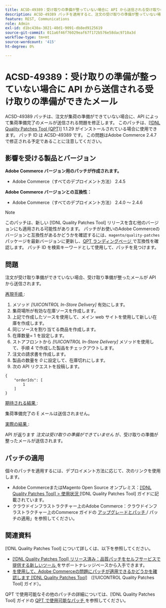 ```yaml
---
title: ACSD-49389：受け取りの準備が整っていない場合に API から送信される受け取りの準備ができたメール
description: ACSD-49389 パッチを適用すると、注文の受け取りの準備が整っていない場合に、API から受け取り準備完了のメールが送信されるAdobe Commerceの問題が修正されます。
feature: REST, Communications
role: Admin
exl-id: d1bc430a-3021-40d1-9091-db8ed9125619
source-git-commit: 011a6f46f76029eaf67f172b576e58dac9710a3d
workflow-type: tm+mt
source-wordcount: '415'
ht-degree: 0%

---
```


# ACSD-49389：受け取りの準備が整っていない場合に API から送信される受け取りの準備ができたメール

ACSD-49389 パッチは、注文が集荷の準備ができていない場合に、API によって集荷準備完了のメールが送信される問題を修正します。 このパッチは、[[!DNL Quality Patches Tool (QPT)]](https://experienceleague.adobe.com/en/docs/commerce-operations/tools/quality-patches-tool/quality-patches-tool-to-self-serve-quality-patches) 1.1.29 がインストールされている場合に使用できます。 パッチ ID は ACSD-49389 です。 この問題はAdobe Commerce 2.4.7 で修正される予定であることに注意してください。

## 影響を受ける製品とバージョン

**Adobe Commerce バージョン用のパッチが作成されます。**

* Adobe Commerce（すべてのデプロイメント方法） 2.4.5

**Adobe Commerce バージョンとの互換性：**

* Adobe Commerce（すべてのデプロイメント方法） 2.4.0 ～ 2.4.6

>[!NOTE]
>
>このパッチは、新しい [!DNL Quality Patches Tool] リリースを含む他のバージョンにも適用される可能性があります。 パッチがお使いのAdobe Commerceのバージョンと互換性があるかどうかを確認するには、`magento/quality-patches` パッケージを最新バージョンに更新し、[QPT ランディングページ ](https://experienceleague.adobe.com/tools/commerce-quality-patches/index.html) で互換性を確認します。 パッチ ID を検索キーワードとして使用して、パッチを見つけます。

## 問題

注文が受け取り準備ができていない場合、受け取り準備が整ったメールが API から送信されます。

<u> 再現手順 </u>:

1. メソッド *[!UICONTROL In-Store Delivery]* 有効にします。
1. 集荷場所が有効な在庫ソースを作成します。
1. 上記で作成したソースを使用して、メイン web サイトを使用して新しい在庫を作成します。
1. 同じソースを割り当てる商品を作成します。
1. 在庫数量= 1 を設定します。
1. ストアフロントから *[!UICONTROL In-Store Delivery]* メソッドを使用して、手順 4 で作成した製品をチェックアウトします。
1. 注文の請求書を作成します。
1. 製品の数量を *0* に設定して、在庫切れにします。
1. 次の API リクエストを投稿します。

```
{
    "orderIds": [
        1
    ]
}
```

<u> 期待される結果 </u>:

集荷準備完了の E メールは送信されません。

<u> 実際の結果 </u>:

API が返ります *注文は受け取りの準備ができていません* が、受け取りの準備が整ったメールが送信されます。

## パッチの適用

個々のパッチを適用するには、デプロイメント方法に応じて、次のリンクを使用します。

* Adobe CommerceまたはMagento Open Source オンプレミス：[[!DNL Quality Patches Tool] > 使用状況 ](/help/tools/quality-patches-tool/usage.md)[!DNL Quality Patches Tool] ガイドに記載されています。
* クラウドインフラストラクチャー上のAdobe Commerce：クラウドインフラストラクチャー上のCommerce ガイドの [ アップグレードとパッチ ](https://experienceleague.adobe.com/docs/commerce-cloud-service/user-guide/develop/upgrade/apply-patches.html)/ パッチの適用」を参照してください。

## 関連資料

[!DNL Quality Patches Tool] について詳しくは、以下を参照してください。

* [[!DNL Quality Patches Tool]  リリース済み：品質パッチをセルフサービスで提供する新しいツール ](https://experienceleague.adobe.com/en/docs/commerce-operations/tools/quality-patches-tool/quality-patches-tool-to-self-serve-quality-patches) をサポートナレッジベースから入手できます。
* [ を使用して、Adobe Commerceの問題にパッチが適用できるかどうかを確認します  [!DNL Quality Patches Tool]](/help/tools/quality-patches-tool/patches-available-in-qpt/check-patch-for-magento-issue-with-magento-quality-patches.md) （[!UICONTROL Quality Patches Tool] ガイド）。


QPT で使用可能なその他のパッチの詳細については、[!DNL Quality Patches Tool] ガイドの [QPT で使用可能なパッチ ](https://experienceleague.adobe.com/tools/commerce-quality-patches/index.html) を参照してください。
